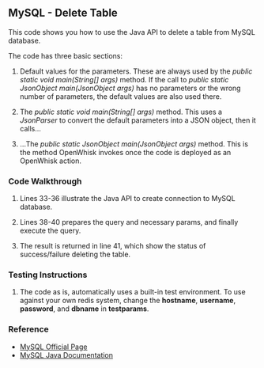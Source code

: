 ## MySQL - Delete Table

This code shows you how to use the Java API to delete a table from MySQL database. 

The code has three basic sections: 

1. Default values for the parameters. These are always used by the *public static void main(String[] args)* method. 
If the call to *public static JsonObject main(JsonObject args)* has no parameters or the wrong number of parameters, the default values are also used there. 

2. The *public static void main(String[] args)* method. This uses a *JsonParser* to convert the default parameters into a JSON object, then it calls... 

3. ...The *public static JsonObject main(JsonObject args)* method. This is the method OpenWhisk invokes once the code is deployed as an OpenWhisk action.

### Code Walkthrough
1. Lines 33-36 illustrate the Java API to create connection to MySQL database.

2. Lines 38-40 prepares the query and necessary params, and finally execute the query.

3. The result is returned in line 41, which show the status of success/failure deleting the table.

### Testing Instructions
1. The code as is, automatically uses a built-in test environment. To use against your own redis system, change the **hostname**, **username**, **password**, and **dbname** in **testparams**.

### Reference
* [MySQL Official Page](https://www.mysql.com/)
* [MySQL Java Documentation](https://dev.mysql.com/doc/connector-j/5.1/en/)